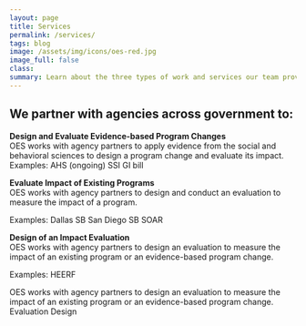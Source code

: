 ```yaml
---
layout: page
title: Services
permalink: /services/
tags: blog
image: /assets/img/icons/oes-red.jpg
image_full: false
class:
summary: Learn about the three types of work and services our team provides.
---
```


<h2>We partner with agencies across government to:</h2>

**Design and Evaluate Evidence-based Program Changes**<br>
OES works with agency partners to apply evidence from the social and behavioral sciences to design a program change and evaluate its impact. 
Examples: 
AHS (ongoing)
SSI 
GI bill 


**Evaluate Impact of Existing Programs**<br>
OES works with agency partners to design and conduct an evaluation to measure the impact of a program.

Examples:
Dallas SB 
San Diego SB
SOAR


**Design of an Impact Evaluation**<br>
OES works with agency partners to design an evaluation to measure the impact of an existing program or an evidence-based program change.

Examples:
HEERF


OES works with agency partners to design an evaluation to measure the impact of an existing program or an evidence-based program change.
Evaluation Design



